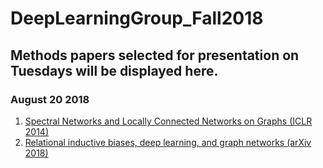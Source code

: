 # DeepLearningGroup_Fall2018
<H2>Methods papers selected for presentation on Tuesdays will be displayed here.</H2>

<H3>August 20 2018</H3>
<ol>
 <li> <a href="https://arxiv.org/abs/1312.6203" >Spectral Networks and Locally Connected Networks on Graphs (ICLR 2014)</a></li>
 <li> <a href="https://arxiv.org/abs/1806.01261" >Relational inductive biases, deep learning, and graph networks (arXiv 2018)</a></li>
</ol>
